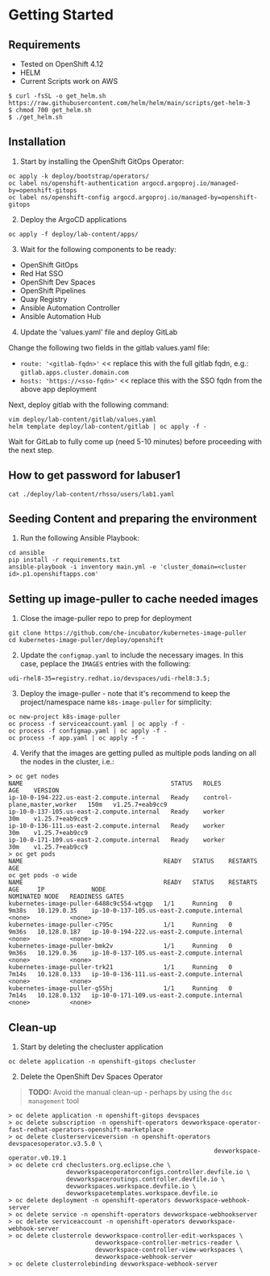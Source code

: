 # Getting Started

## Requirements
* Tested on OpenShift 4.12
* HELM 
* Current Scripts work on AWS 
```
$ curl -fsSL -o get_helm.sh https://raw.githubusercontent.com/helm/helm/main/scripts/get-helm-3
$ chmod 700 get_helm.sh
$ ./get_helm.sh
```

## Installation

1. Start by installing the OpenShift GitOps Operator:

``` 
oc apply -k deploy/bootstrap/operators/
oc label ns/openshift-authentication argocd.argoproj.io/managed-by=openshift-gitops
oc label ns/openshift-config argocd.argoproj.io/managed-by=openshift-gitops
```

2. Deploy the ArgoCD applications

```
oc apply -f deploy/lab-content/apps/
```

3. Wait for the following components to be ready:
  - OpenShift GitOps
  - Red Hat SSO
  - OpenShift Dev Spaces
  - OpenShift Pipelines
  - Quay Registry
  - Ansible Automation Controller
  - Ansible Automation Hub

4. Update the 'values.yaml' file and deploy GitLab

Change the following two fields in the gitlab values.yaml file:
  - `route: '<gitlab-fqdn>'` << replace this with the full gitlab fqdn, e.g.: `gitlab.apps.cluster.domain.com`
  - `hosts: 'https://<sso-fqdn>'` << replace this with the SSO fqdn from the above app deployment

Next, deploy gitlab with the following command:

```
vim deploy/lab-content/gitlab/values.yaml
helm template deploy/lab-content/gitlab | oc apply -f -
```

Wait for GitLab to fully come up (need 5-10 minutes) before proceeding with the next step.

## How to get password for labuser1
```
cat ./deploy/lab-content/rhsso/users/lab1.yaml
```


## Seeding Content and preparing the environment

1. Run the following Ansible Playbook:

```
cd ansible
pip install -r requirements.txt
ansible-playbook -i inventory main.yml -e 'cluster_domain=<cluster id>.p1.openshiftapps.com'
```

## Setting up image-puller to cache needed images

1. Close the image-puller repo to prep for deployment

```
git clone https://github.com/che-incubator/kubernetes-image-puller
cd kubernetes-image-puller/deploy/openshift
```

2. Update the `configmap.yaml` to include the necessary images. In this case, peplace the `IMAGES` entries with the following:

```
udi-rhel8-35=registry.redhat.io/devspaces/udi-rhel8:3.5;
```

3. Deploy the image-puller - note that it's recommend to keep the project/namespace name `k8s-image-puller` for simplicity:

```
oc new-project k8s-image-puller
oc process -f serviceaccount.yaml | oc apply -f -
oc process -f configmap.yaml | oc apply -f -
oc process -f app.yaml | oc apply -f -
```

4. Verify that the images are getting pulled as multiple pods landing on all the nodes in the cluster, i.e.:

```
> oc get nodes
NAME                                         STATUS   ROLES                         AGE    VERSION
ip-10-0-194-222.us-east-2.compute.internal   Ready    control-plane,master,worker   150m   v1.25.7+eab9cc9
ip-10-0-137-105.us-east-2.compute.internal   Ready    worker                        30m    v1.25.7+eab9cc9
ip-10-0-136-111.us-east-2.compute.internal   Ready    worker                        30m    v1.25.7+eab9cc9
ip-10-0-171-109.us-east-2.compute.internal   Ready    worker                        30m    v1.25.7+eab9cc9
> oc get pods
NAME                                       READY   STATUS    RESTARTS       AGE
oc get pods -o wide
NAME                                       READY   STATUS    RESTARTS    AGE     IP             NODE                                         NOMINATED NODE   READINESS GATES
kubernetes-image-puller-6488c9c554-wtgqp   1/1     Running   0           9m38s   10.129.0.35    ip-10-0-137-105.us-east-2.compute.internal   <none>           <none>
kubernetes-image-puller-c795c              1/1     Running   0           9m36s   10.128.0.187   ip-10-0-194-222.us-east-2.compute.internal   <none>           <none>
kubernetes-image-puller-bmk2v              1/1     Running   0           9m36s   10.129.0.36    ip-10-0-137-105.us-east-2.compute.internal   <none>           <none>
kubernetes-image-puller-trk21              1/1     Running   0           7m14s   10.128.0.133   ip-10-0-136-111.us-east-2.compute.internal   <none>           <none>
kubernetes-image-puller-g55hj              1/1     Running   0           7m14s   10.128.0.132   ip-10-0-171-109.us-east-2.compute.internal   <none>           <none>
```


## Clean-up

1. Start by deleting the checluster application

```
oc delete application -n openshift-gitops checluster
```

2. Delete the OpenShift Dev Spaces Operator

> **TODO:** Avoid the manual clean-up - perhaps by using the `dsc management` tool

```
> oc delete application -n openshift-gitops devspaces
> oc delete subscription -n openshift-operators devworkspace-operator-fast-redhat-operators-openshift-marketplace
> oc delete clusterserviceversion -n openshift-operators devspacesoperator.v3.5.0 \
                                                         devworkspace-operator.v0.19.1
> oc delete crd checlusters.org.eclipse.che \
                devworkspaceoperatorconfigs.controller.devfile.io \
                devworkspaceroutings.controller.devfile.io \
                devworkspaces.workspace.devfile.io \
                devworkspacetemplates.workspace.devfile.io
> oc delete deployment -n openshift-operators devworkspace-webhook-server
> oc delete service -n openshift-operators devworkspace-webhookserver
> oc delete serviceaccount -n openshift-operators devworkspace-webhook-server
> oc delete clusterrole devworkspace-controller-edit-workspaces \
                        devworkspace-controller-metrics-reader \
                        devworkspace-controller-view-workspaces \
                        devworkspace-webhook-server
> oc delete clusterrolebinding devworkspace-webhook-server
```
